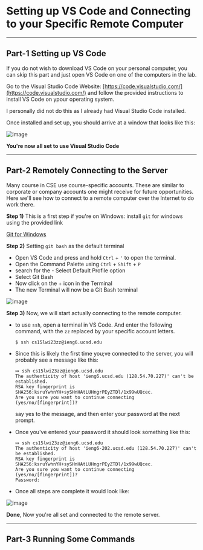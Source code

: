 # Setting up VS Code and Connecting to your Specific Remote Computer
***
## Part-1 Setting up VS Code

If you do not wish to download VS Code on your personal computer, you can skip this part and just open VS Code on one of the computers in the lab.

Go to the Visual Studio Code Website: [https://code.visualstudio.com/](https://code.visualstudio.com/) and follow the provided instructions to install VS Code on ypour operating system.

I personally did not do this as I already had Visual Studio Code installed.

Once installed and set up, you should arrive at a window that looks like this:

![image](https://user-images.githubusercontent.com/122562955/212163971-1dda122e-d4d2-4a42-bf5a-418560d72db1.png)

**You're now all set to use Visual Studio Code**
***
## Part-2 Remotely Connecting to the Server

Many course in CSE use course-specific accounts. These are similar to corporate or company accounts one might receive for future opportunities. Here we'll see how to connect to a remote computer over the Internet to do work there.

**Step 1)** This is a first step if you're on Windows: install `git` for windows using the provided link

 [Git for Windows](https://gitforwindows.org/)
 
**Step 2)** Setting `git bash` as the default terminal
 
 - Open VS Code and press and hold `Ctrl` + `'` to open the terminal.
 - Open the Command Palette using `Ctrl` + `Shift` + `P`
 - search for the - Select Default Profile option
 - Select Git Bash
 - Now click on the + icon in the Terminal
 - The new Terminal will now be a Git Bash terminal
 
 ![image](https://user-images.githubusercontent.com/122562955/212556997-7a1b9371-01e6-4dfe-bee3-ba0e06a58874.png)
 
**Step 3)** Now, we will start actually connecting to the remote computer.

- to use `ssh`, open a terminal in VS Code. And enter the following command, with the `zz` replaced by your specific account letters.

  `$ ssh cs15lwi23zz@ieng6.ucsd.edu`
  
- Since this is likely the first time you;ve connected to the server, you will probably see a message like this:
  ```
  ⤇ ssh cs15lwi23zz@ieng6.ucsd.edu
  The authenticity of host 'ieng6.ucsd.edu (128.54.70.227)' can't be established.
  RSA key fingerprint is SHA256:ksruYwhnYH+sySHnHAtLUHngrPEyZTDl/1x99wUQcec.
  Are you sure you want to continue connecting (yes/no/[fingerprint])? 
  ```
  say yes to the message, and then enter your password at the next prompt.
  
- Once you've entered your password it should look something like this:

  ```
  ⤇ ssh cs15lwi23zz@ieng6.ucsd.edu
  The authenticity of host 'ieng6-202.ucsd.edu (128.54.70.227)' can't be established.
  RSA key fingerprint is SHA256:ksruYwhnYH+sySHnHAtLUHngrPEyZTDl/1x99wUQcec.
  Are you sure you want to continue connecting (yes/no/[fingerprint])? 
  Password:
  ```
- Once all steps are complete it would look like:
  
![image](https://user-images.githubusercontent.com/122562955/212557587-e8cc0b0a-1b9b-458a-b4c6-2a50aba47d2d.png)

**Done**, Now you're all set and connected to the remote server.
***
## Part-3 Running Some Commands


